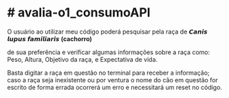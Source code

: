 # # avalia-o1_consumoAPI

O usuário  ao utilizar meu código poderá pesquisar pela raça de 𝘾𝙖𝙣𝙞𝙨 𝙡𝙪𝙥𝙪𝙨 𝙛𝙖𝙢𝙞𝙡𝙞𝙖𝙧𝙞𝙨 **(cachorro)**

de sua preferência e verificar algumas informações sobre a raça como: Peso, Altura, Objetivo da raça, e Expectativa de vida.

Basta digitar a raça em questão no terminal para receber a informação; caso a raça seja inexistente ou por ventura o nome do cão em questão for escrito de forma errada ocorrerá um erro e necessitará um reset no código.